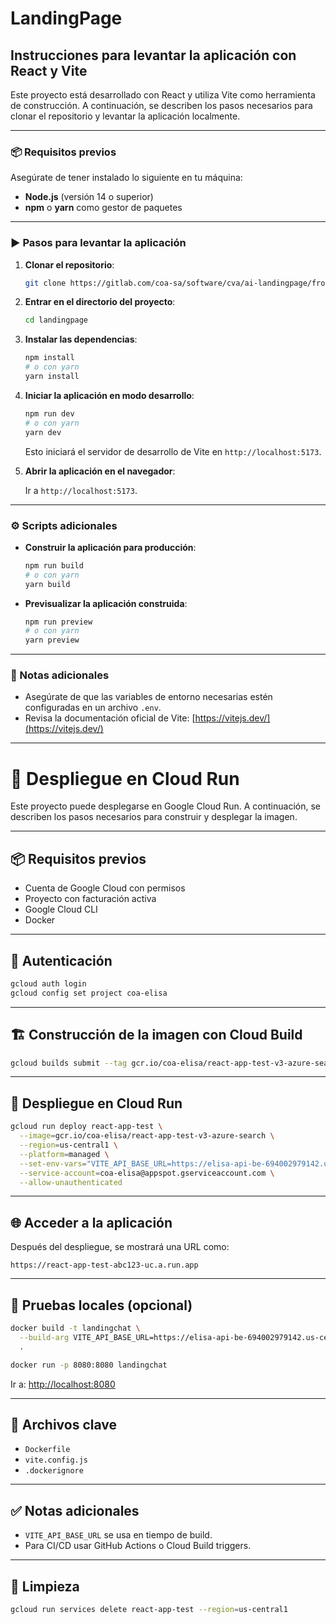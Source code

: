# LandingPage

## Instrucciones para levantar la aplicación con React y Vite

Este proyecto está desarrollado con React y utiliza Vite como herramienta de construcción. A continuación, se describen los pasos necesarios para clonar el repositorio y levantar la aplicación localmente.

---

### 📦 Requisitos previos

Asegúrate de tener instalado lo siguiente en tu máquina:

- **Node.js** (versión 14 o superior)
- **npm** o **yarn** como gestor de paquetes

---

### ▶️ Pasos para levantar la aplicación

1. **Clonar el repositorio**:

   ```bash
   git clone https://gitlab.com/coa-sa/software/cva/ai-landingpage/frontend/landingpage.git
   ```

2. **Entrar en el directorio del proyecto**:

   ```bash
   cd landingpage
   ```

3. **Instalar las dependencias**:

   ```bash
   npm install
   # o con yarn
   yarn install
   ```

4. **Iniciar la aplicación en modo desarrollo**:

   ```bash
   npm run dev
   # o con yarn
   yarn dev
   ```

   Esto iniciará el servidor de desarrollo de Vite en `http://localhost:5173`.

5. **Abrir la aplicación en el navegador**:

   Ir a `http://localhost:5173`.

---

### ⚙️ Scripts adicionales

- **Construir la aplicación para producción**:

   ```bash
   npm run build
   # o con yarn
   yarn build
   ```

- **Previsualizar la aplicación construida**:

   ```bash
   npm run preview
   # o con yarn
   yarn preview
   ```

---

### 📝 Notas adicionales

- Asegúrate de que las variables de entorno necesarias estén configuradas en un archivo `.env`.
- Revisa la documentación oficial de Vite: [https://vitejs.dev/](https://vitejs.dev/)

---

# 🚀 Despliegue en Cloud Run

Este proyecto puede desplegarse en Google Cloud Run. A continuación, se describen los pasos necesarios para construir y desplegar la imagen.

---

## 📦 Requisitos previos

- Cuenta de Google Cloud con permisos
- Proyecto con facturación activa
- Google Cloud CLI
- Docker

---

## 🔐 Autenticación

```bash
gcloud auth login
gcloud config set project coa-elisa
```

---

## 🏗️ Construcción de la imagen con Cloud Build

```bash
gcloud builds submit --tag gcr.io/coa-elisa/react-app-test-v3-azure-search
```

---

## 🚀 Despliegue en Cloud Run

```bash
gcloud run deploy react-app-test \
  --image=gcr.io/coa-elisa/react-app-test-v3-azure-search \
  --region=us-central1 \
  --platform=managed \
  --set-env-vars="VITE_API_BASE_URL=https://elisa-api-be-694002979142.us-central1.run.app" \
  --service-account=coa-elisa@appspot.gserviceaccount.com \
  --allow-unauthenticated
```

---

## 🌐 Acceder a la aplicación

Después del despliegue, se mostrará una URL como:

```
https://react-app-test-abc123-uc.a.run.app
```

---

## 🧪 Pruebas locales (opcional)

```bash
docker build -t landingchat \
  --build-arg VITE_API_BASE_URL=https://elisa-api-be-694002979142.us-central1.run.app \
  .

docker run -p 8080:8080 landingchat
```

Ir a: [http://localhost:8080](http://localhost:8080)

---

## 📂 Archivos clave

- `Dockerfile`
- `vite.config.js`
- `.dockerignore`

---

## ✅ Notas adicionales

- `VITE_API_BASE_URL` se usa en tiempo de build.
- Para CI/CD usar GitHub Actions o Cloud Build triggers.

---

## 🧹 Limpieza

```bash
gcloud run services delete react-app-test --region=us-central1
```
